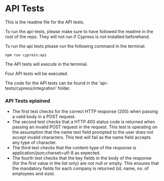 # API Tests

This is the readme file for the API tests.

To run the api-tests, please make sure to have followed the readme in the root of the repo. They will not run if Cypress is not installed beforehand.

To run the api tests please run the following command in the terminal:
```
npm run cypress:api
```
The API tests will execute in the terminal.

Four API tests will be executed. 

The code for the API tests can be found in the 'api-tests/cypress/integration' folder.  

### API Tests eplained
- The first test checks for the correct HTTP response (200) when passing a valid body in a POST request.  
- The second test checks that a HTTP 400 status code is returned when passing an invalid POST request in the request. This test is operating on the assumption that the name text field prompted to the user does not accept invalid characters. This test will fail as the name field accepts any type of character.  
- The third test checks that the content-type of the response is application/json;charset=utf-8 as expected.  
- The fourth test checks that the key fields in the body of the response (for the first value in the list only) are not null or empty. This ensures that the mandatory fields for each company is returned (id, name, no. of employees and size).   
